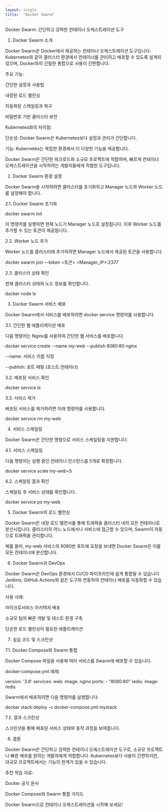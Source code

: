 ```yaml
---
layout: single
title:  "Docker Swarm"
---
```


Docker Swarm: 간단하고 강력한 컨테이너 오케스트레이션 도구

1. Docker Swarm 소개

Docker Swarm은 Docker에서 제공하는 컨테이너 오케스트레이션 도구입니다. Kubernetes와 같이 클러스터 환경에서 컨테이너를 관리하고 배포할 수 있도록 설계되었으며, Docker와의 긴밀한 통합으로 사용이 간편합니다.

주요 기능:

간단한 설정과 사용법

내장된 로드 밸런싱

자동화된 스케일링과 복구

비밀번호 기반 클러스터 보안

Kubernetes와의 차이점:

단순성: Docker Swarm은 Kubernetes보다 설정과 관리가 간단합니다.

기능: Kubernetes는 복잡한 환경에서 더 다양한 기능을 제공합니다.

Docker Swarm은 간단한 워크로드와 소규모 프로젝트에 적합하며, 빠르게 컨테이너 오케스트레이션을 시작하려는 개발자들에게 적합한 도구입니다.

2. Docker Swarm 환경 설정

Docker Swarm을 시작하려면 클러스터를 초기화하고 Manager 노드와 Worker 노드를 설정해야 합니다.

2.1. Docker Swarm 초기화

docker swarm init

이 명령어를 실행하면 현재 노드가 Manager 노드로 설정됩니다. 이후 Worker 노드를 추가할 수 있는 토큰이 제공됩니다.

2.2. Worker 노드 추가

Worker 노드를 클러스터에 추가하려면 Manager 노드에서 제공된 토큰을 사용합니다.

docker swarm join --token <토큰> <Manager_IP>:2377

2.3. 클러스터 상태 확인

현재 클러스터 상태와 노드 정보를 확인합니다.

docker node ls

3. Docker Swarm 서비스 배포

Docker Swarm에서 서비스를 배포하려면 docker service 명령어를 사용합니다.

3.1. 간단한 웹 애플리케이션 배포

다음 명령어는 Nginx를 사용하여 간단한 웹 서비스를 배포합니다.

docker service create --name my-web --publish 8080:80 nginx

--name: 서비스 이름 지정

--publish: 포트 매핑 (호스트:컨테이너)

3.2. 배포된 서비스 확인

docker service ls

3.3. 서비스 제거

배포된 서비스를 제거하려면 아래 명령어를 사용합니다.

docker service rm my-web

4. 서비스 스케일링

Docker Swarm은 간단한 명령으로 서비스 스케일링을 지원합니다.

4.1. 서비스 스케일링

다음 명령어는 실행 중인 컨테이너 인스턴스를 5개로 확장합니다.

docker service scale my-web=5

4.2. 스케일링 결과 확인

스케일링 후 서비스 상태를 확인합니다.

docker service ps my-web

5. Docker Swarm의 로드 밸런싱

Docker Swarm은 내장 로드 밸런서를 통해 트래픽을 클러스터 내의 모든 컨테이너로 분산시킵니다. 클러스터의 어느 노드에서나 서비스에 접근할 수 있으며, Swarm이 자동으로 트래픽을 관리합니다.

예를 들어, my-web 서비스의 8080번 포트에 요청을 보내면 Docker Swarm은 이를 모든 컨테이너에 분산합니다.

6. Docker Swarm과 DevOps

Docker Swarm은 DevOps 환경에서 CI/CD 파이프라인에 쉽게 통합될 수 있습니다. Jenkins, GitHub Actions와 같은 도구와 연동하여 컨테이너 배포를 자동화할 수 있습니다.

사용 사례:

마이크로서비스 아키텍처 배포

소규모 팀의 빠른 개발 및 테스트 환경 구축

단순한 로드 밸런싱이 필요한 애플리케이션

7. 실습 코드 및 스크린샷

7.1. Docker Compose와 Swarm 통합

Docker Compose 파일을 사용해 여러 서비스를 Swarm에 배포할 수 있습니다.

docker-compose.yml 예제:

version: '3.8'
services:
  web:
    image: nginx
    ports:
      - "8080:80"
  redis:
    image: redis

Swarm에서 배포하려면 다음 명령어를 실행합니다:

docker stack deploy -c docker-compose.yml mystack

7.2. 결과 스크린샷

스크린샷을 통해 배포된 서비스 상태와 동작 과정을 보여줍니다.

8. 결론

Docker Swarm은 간단하고 강력한 컨테이너 오케스트레이션 도구로, 소규모 프로젝트나 빠른 배포를 원하는 개발자에게 적합합니다. Kubernetes보다 사용이 간편하지만, 대규모 프로젝트에서는 기능의 한계가 있을 수 있습니다.

추천 학습 자료:

Docker 공식 문서

Docker Compose와 Swarm 통합 가이드

Docker Swarm으로 컨테이너 오케스트레이션을 시작해 보세요!

